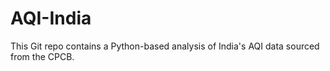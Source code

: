 # AQI-India
This Git repo contains a Python-based analysis of India's AQI data sourced from the CPCB. 

